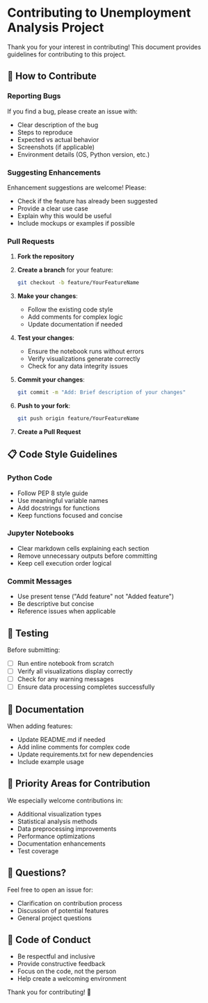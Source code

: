 # Contributing to Unemployment Analysis Project

Thank you for your interest in contributing! This document provides guidelines for contributing to this project.

## 🤝 How to Contribute

### Reporting Bugs

If you find a bug, please create an issue with:
- Clear description of the bug
- Steps to reproduce
- Expected vs actual behavior
- Screenshots (if applicable)
- Environment details (OS, Python version, etc.)

### Suggesting Enhancements

Enhancement suggestions are welcome! Please:
- Check if the feature has already been suggested
- Provide a clear use case
- Explain why this would be useful
- Include mockups or examples if possible

### Pull Requests

1. **Fork the repository**
2. **Create a branch** for your feature:
   ```bash
   git checkout -b feature/YourFeatureName
   ```

3. **Make your changes**:
   - Follow the existing code style
   - Add comments for complex logic
   - Update documentation if needed

4. **Test your changes**:
   - Ensure the notebook runs without errors
   - Verify visualizations generate correctly
   - Check for any data integrity issues

5. **Commit your changes**:
   ```bash
   git commit -m "Add: Brief description of your changes"
   ```

6. **Push to your fork**:
   ```bash
   git push origin feature/YourFeatureName
   ```

7. **Create a Pull Request**

## 📋 Code Style Guidelines

### Python Code
- Follow PEP 8 style guide
- Use meaningful variable names
- Add docstrings for functions
- Keep functions focused and concise

### Jupyter Notebooks
- Clear markdown cells explaining each section
- Remove unnecessary outputs before committing
- Keep cell execution order logical

### Commit Messages
- Use present tense ("Add feature" not "Added feature")
- Be descriptive but concise
- Reference issues when applicable

## 🧪 Testing

Before submitting:
- [ ] Run entire notebook from scratch
- [ ] Verify all visualizations display correctly
- [ ] Check for any warning messages
- [ ] Ensure data processing completes successfully

## 📝 Documentation

When adding features:
- Update README.md if needed
- Add inline comments for complex code
- Update requirements.txt for new dependencies
- Include example usage

## 🎯 Priority Areas for Contribution

We especially welcome contributions in:
- Additional visualization types
- Statistical analysis methods
- Data preprocessing improvements
- Performance optimizations
- Documentation enhancements
- Test coverage

## 💬 Questions?

Feel free to open an issue for:
- Clarification on contribution process
- Discussion of potential features
- General project questions

## 📜 Code of Conduct

- Be respectful and inclusive
- Provide constructive feedback
- Focus on the code, not the person
- Help create a welcoming environment

Thank you for contributing! 🎉

